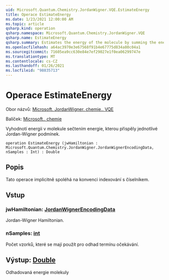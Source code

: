```yaml
---
uid: Microsoft.Quantum.Chemistry.JordanWigner.VQE.EstimateEnergy
title: Operace EstimateEnergy
ms.date: 1/23/2021 12:00:00 AM
ms.topic: article
qsharp.kind: operation
qsharp.namespace: Microsoft.Quantum.Chemistry.JordanWigner.VQE
qsharp.name: EstimateEnergy
qsharp.summary: Estimates the energy of the molecule by summing the energy contributed by the individual Jordan-Wigner terms.
ms.openlocfilehash: a64ac3970e3e67568f91b4e67775d834a80c04a1
ms.sourcegitcommit: 71605ea9cc630e84e7ef29027e1f0ea06299747e
ms.translationtype: MT
ms.contentlocale: cs-CZ
ms.lasthandoff: 01/26/2021
ms.locfileid: "98835713"
---
```

# <a name="estimateenergy-operation"></a>Operace EstimateEnergy

Obor názvů: [Microsoft. JordanWigner. chemie.. VQE](xref:Microsoft.Quantum.Chemistry.JordanWigner.VQE)

Balíček: [Microsoft.. chemie](https://nuget.org/packages/Microsoft.Quantum.Chemistry)


Vyhodnotí energii v molekule sečtením energie, kterou přispěly jednotlivé Jordan-Wigner podmínek.

```qsharp
operation EstimateEnergy (jwHamiltonian : Microsoft.Quantum.Chemistry.JordanWigner.JordanWignerEncodingData, nSamples : Int) : Double
```


## <a name="description"></a>Popis

Tato operace implicitně spoléhá na konvenci indexování s číselníkem.

## <a name="input"></a>Vstup

### <a name="jwhamiltonian--jordanwignerencodingdata"></a>jwHamiltonian: [JordanWignerEncodingData](xref:Microsoft.Quantum.Chemistry.JordanWigner.JordanWignerEncodingData)

Jordan-Wigner Hamiltonian.


### <a name="nsamples--int"></a>nSamples: [int](xref:microsoft.quantum.lang-ref.int)

Počet vzorků, které se mají použít pro odhad termínu očekávání.



## <a name="output--double"></a>Výstup: [Double](xref:microsoft.quantum.lang-ref.double)

Odhadovaná energie molekuly
